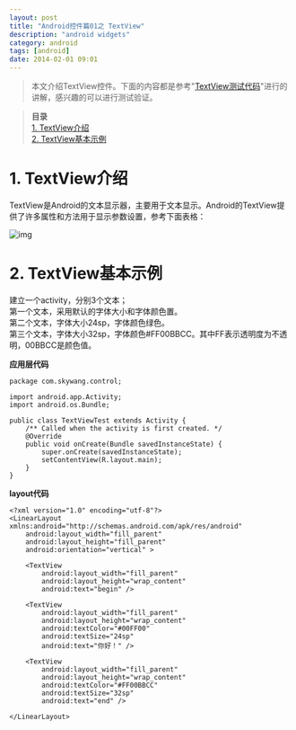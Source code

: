 ```yaml
---
layout: post
title: "Android控件篇01之 TextView"
description: "android widgets"
category: android
tags: [android]
date: 2014-02-01 09:01
---
```


> 本文介绍TextView控件。下面的内容都是参考"[TextView测试代码](https://github.com/wangkuiwu/android_applets/tree/master/api_guide/ui/widgets/TextView/TextViewTest)"进行的讲解，感兴趣的可以进行测试验证。

> **目录**  
[1. TextView介绍](#anchor1)  
[2. TextView基本示例](#anchor2)  


<a name="anchor1"></a>
# 1. TextView介绍

TextView是Android的文本显示器，主要用于文本显示。Android的TextView提供了许多属性和方法用于显示参数设置，参考下面表格：

![img](/media/pic/android/widgets/textview01.jpg)


<a name="anchor2"></a>
# 2. TextView基本示例

建立一个activity，分别3个文本；  
第一个文本，采用默认的字体大小和字体颜色置。  
第二个文本，字体大小24sp，字体颜色绿色。  
第三个文本，字体大小32sp，字体颜色#FF00BBCC。其中FF表示透明度为不透明，00BBCC是颜色值。

**应用层代码**

    package com.skywang.control;

    import android.app.Activity;
    import android.os.Bundle;

    public class TextViewTest extends Activity {
        /** Called when the activity is first created. */
        @Override
        public void onCreate(Bundle savedInstanceState) {
            super.onCreate(savedInstanceState);
            setContentView(R.layout.main);
        }
    }

**layout代码**

    <?xml version="1.0" encoding="utf-8"?>
    <LinearLayout xmlns:android="http://schemas.android.com/apk/res/android"
        android:layout_width="fill_parent"
        android:layout_height="fill_parent"
        android:orientation="vertical" >

        <TextView
            android:layout_width="fill_parent"
            android:layout_height="wrap_content"
            android:text="begin" />

        <TextView
            android:layout_width="fill_parent"
            android:layout_height="wrap_content"
            android:textColor="#00FF00"
            android:textSize="24sp"
            android:text="你好！" />
        
        <TextView
            android:layout_width="fill_parent"
            android:layout_height="wrap_content"
            android:textColor="#FF00BBCC"
            android:textSize="32sp"
            android:text="end" />
        
    </LinearLayout>

 

